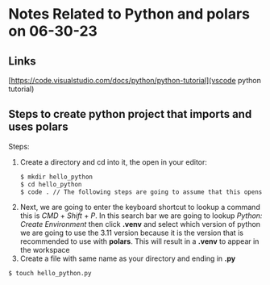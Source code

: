 # Notes Related to Python and polars on 06-30-23

## Links
[https://code.visualstudio.com/docs/python/python-tutorial](vscode python tutorial)

## Steps to create python project that imports and uses polars

Steps:
1. Create a directory and cd into it, the open in your editor: 
    ```zsh
    $ mkdir hello_python
    $ cd hello_python
    $ code . // The following steps are going to assume that this opens vscode for us 
    ```
2. Next, we are going to enter the keyboard shortcut to lookup a command this is *CMD* + *Shift* + *P*. In this search bar we are going to lookup *Python: Create Environment* then click **.venv** and select which version of python we are going to use the 3.11 version because it is the version that is recommended to use with **polars**. This will result in a **.venv** to appear in the workspace
3. Create a file with same name as your directory and ending in **.py**
```zsh
$ touch hello_python.py
```
